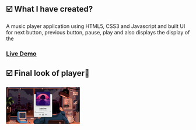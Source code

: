 <h2>☑️ What I have created?</h2>
<p>A music player application using HTML5, CSS3 and Javascript and built UI for next button, previous button, pause, play and also displays the display of the 
<h3><a href="https://nigorafayzullaeva.github.io/music-player-js/">Live Demo</a></h3>
<h2>☑️ Final look of player🎵</h2>
<img src="player.png" alt="Player" width="40%" height="50%">
